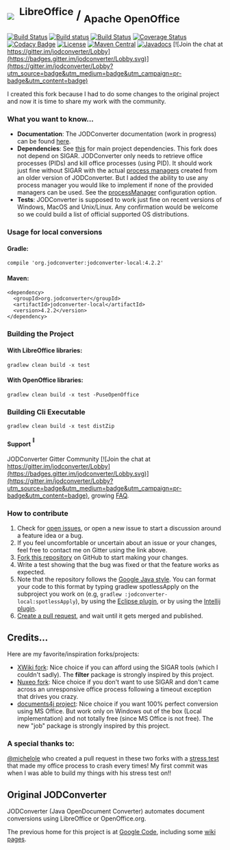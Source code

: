 # <img src="https://github.com/sbraconnier/jodconverter/wiki/images/jodconverter_w200.png">&nbsp;<sup>&nbsp;LibreOffice</sup>&nbsp;/&nbsp;<sub>Apache OpenOffice</sub>

[![Build Status](https://api.cirrus-ci.com/github/sbraconnier/jodconverter.svg)](https://cirrus-ci.com/github/sbraconnier/jodconverter)
[![Build status](https://ci.appveyor.com/api/projects/status/mvn8oqr2m8xorslk?svg=true)](https://ci.appveyor.com/project/sbraconnier/jodconverter)
[![Build Status](https://travis-ci.org/sbraconnier/jodconverter.svg?branch=master)](https://travis-ci.org/sbraconnier/jodconverter)
[![Coverage Status](https://coveralls.io/repos/github/sbraconnier/jodconverter/badge.svg?branch=master)](https://coveralls.io/github/sbraconnier/jodconverter?branch=master)
[![Codacy Badge](https://api.codacy.com/project/badge/Grade/20f3adafce26439fb6f38a7767388944)](https://www.codacy.com/app/sbraconnier/jodconverter?utm_source=github.com&amp;utm_medium=referral&amp;utm_content=sbraconnier/jodconverter&amp;utm_campaign=Badge_Grade)
[![License](https://img.shields.io/badge/License-Apache%202.0-blue.svg)](https://opensource.org/licenses/Apache-2.0)
[![Maven Central](https://maven-badges.herokuapp.com/maven-central/org.jodconverter/jodconverter-local/badge.svg)](https://maven-badges.herokuapp.com/maven-central/org.jodconverter/jodconverter-local)
[![Javadocs](http://javadoc.io/badge/org.jodconverter/jodconverter-local.svg)](http://javadoc.io/doc/org.jodconverter/jodconverter-local)
[![Join the chat at https://gitter.im/jodconverter/Lobby](https://badges.gitter.im/jodconverter/Lobby.svg)](https://gitter.im/jodconverter/Lobby?utm_source=badge&utm_medium=badge&utm_campaign=pr-badge&utm_content=badge)

I created this fork because I had to do some changes to the original project and now it is time to share my work with the community.

### What you want to know...

- **Documentation**: The JODConverter documentation (work in progress) can be found [here](https://github.com/sbraconnier/jodconverter/wiki).
- **Dependencies**: See [this](https://maven-badges.herokuapp.com/maven-central/org.jodconverter/jodconverter-local) for main project dependencies. This fork does not depend on SIGAR. JODConverter only needs to retrieve office processes (PIDs) and kill office processes (using PID). It should work just fine without SIGAR with the actual [process managers](https://github.com/sbraconnier/jodconverter/tree/master/jodconverter-local/src/main/java/org/jodconverter/process) created from an older version of JODConverter. But I added the ability to use any process manager you would like to implement if none of the provided managers can be used. See the [processManager](https://github.com/sbraconnier/jodconverter/wiki/Configuration#capital_abcdprocessmanager) configuration option.
- **Tests**: JODConverter is supposed to work just fine on recent versions of Windows, MacOS and Unix/Linux. Any confirmation would be welcome so we could build a list of official supported OS distributions.

### Usage for local conversions

#### Gradle:
```Shell
compile 'org.jodconverter:jodconverter-local:4.2.2'
```

#### Maven:
```Shell
<dependency>
  <groupId>org.jodconverter</groupId>
  <artifactId>jodconverter-local</artifactId>
  <version>4.2.2</version>
</dependency>
```

### Building the Project

#### With LibreOffice libraries:
```Shell
gradlew clean build -x test
```

#### With OpenOffice libraries:
```Shell
gradlew clean build -x test -PuseOpenOffice
```

### Building Cli Executable

```Shell
gradlew clean build -x test distZip
```

#### Support <sup><sup>:speech_balloon:</sup></sup>

JODConverter Gitter Community [![Join the chat at https://gitter.im/jodconverter/Lobby](https://badges.gitter.im/jodconverter/Lobby.svg)](https://gitter.im/jodconverter/Lobby?utm_source=badge&utm_medium=badge&utm_campaign=pr-badge&utm_content=badge), growing [FAQ](https://github.com/sbraconnier/jodconverter/wiki/FAQ).

### How to contribute

1. Check for [open issues](https://github.com/sbraconnier/jodconverter/issues), or open a new issue to start a discussion around a feature idea or a bug.
2. If you feel uncomfortable or uncertain about an issue or your changes, feel free to contact me on Gitter using the link above.
3. [Fork this repository](https://help.github.com/articles/fork-a-repo/) on GitHub to start making your changes.
4. Write a test showing that the bug was fixed or that the feature works as expected.
5. Note that the repository follows the [Google Java style](https://google.github.io/styleguide/javaguide.html). You can format your code to this format by typing gradlew spotlessApply on the subproject you work on (e.g, `gradlew :jodconverter-local:spotlessApply`), by using the [Eclipse plugin](https://github.com/google/google-java-format#eclipse), or by using the [Intellij plugin](https://github.com/google/google-java-format#intellij).
6. [Create a pull request](https://help.github.com/articles/creating-a-pull-request/), and wait until it gets merged and published.

## Credits...

Here are my favorite/inspiration forks/projects:

- [XWiki fork](https://github.com/xwiki/jodconverter): Nice choice if you can afford using the SIGAR tools (which I couldn't sadly). The **filter** package is strongly inspired by this project.
- [Nuxeo fork](https://github.com/nuxeo/jodconverter): Nice choice if you don't want to use SIGAR and don't came across an unresponsive office process following a timeout exception that drives you crazy.
- [documents4j project](https://github.com/documents4j/documents4j): Nice choice if you want 100% perfect conversion using MS Office. But work only on Windows out of the box (Local implementation) and not totally free (since MS Office is not free). The new "job" package is strongly inspired by this project.

### A special thanks to:

[@michelole](https://github.com/michelole) who created a pull request in these two forks with a [stress test](https://github.com/sbraconnier/jodconverter/blob/master/jodconverter-local/src/integTest/java/org/jodconverter/StressITest.java) that made my office process to crash every times! My first commit was when I was able to build my things with his stress test on!!  

## Original JODConverter

JODConverter (Java OpenDocument Converter) automates document conversions using LibreOffice or OpenOffice.org.

The previous home for this project is at [Google Code](http://code.google.com/p/jodconverter/),
including some [wiki pages](https://code.google.com/archive/p/jodconverter/wikis).
